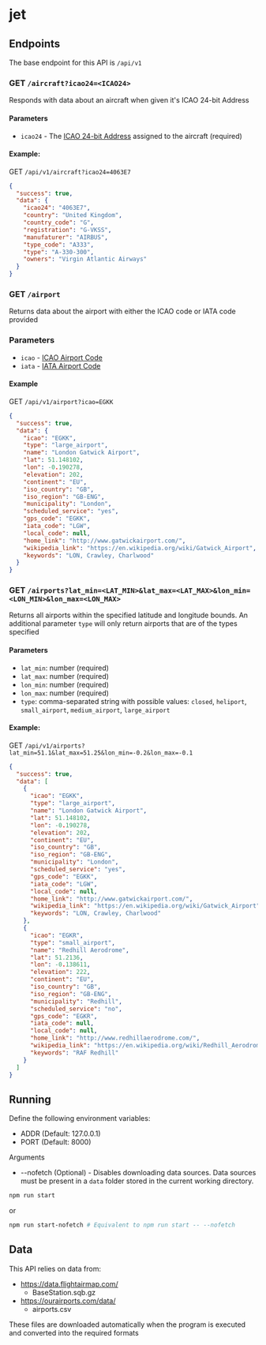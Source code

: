 # jet

## Endpoints

The base endpoint for this API is `/api/v1`

### GET `/aircraft?icao24=<ICAO24>`

Responds with data about an aircraft when given it's ICAO 24-bit Address

#### Parameters
- `icao24` - The [ICAO 24-bit Address](https://en.wikipedia.org/wiki/Aviation_transponder_interrogation_modes#ICAO_24-bit_address) assigned to the aircraft (required)

#### Example:
GET `/api/v1/aircraft?icao24=4063E7`
```json
{
  "success": true,
  "data": {
    "icao24": "4063E7",
    "country": "United Kingdom",
    "country_code": "G",
    "registration": "G-VKSS",
    "manufaturer": "AIRBUS",
    "type_code": "A333",
    "type": "A-330-300",
    "owners": "Virgin Atlantic Airways"
  }
}
```

### GET `/airport`

Returns data about the airport with either the ICAO code or IATA code provided

### Parameters
- `icao` - [ICAO Airport Code](https://en.wikipedia.org/wiki/ICAO_airport_code)
- `iata` - [IATA Airport Code](https://en.wikipedia.org/wiki/IATA_airport_code)

#### Example
GET `/api/v1/airport?icao=EGKK`

```json
{
  "success": true,
  "data": {
    "icao": "EGKK",
    "type": "large_airport",
    "name": "London Gatwick Airport",
    "lat": 51.148102,
    "lon": -0.190278,
    "elevation": 202,
    "continent": "EU",
    "iso_country": "GB",
    "iso_region": "GB-ENG",
    "municipality": "London",
    "scheduled_service": "yes",
    "gps_code": "EGKK",
    "iata_code": "LGW",
    "local_code": null,
    "home_link": "http://www.gatwickairport.com/",
    "wikipedia_link": "https://en.wikipedia.org/wiki/Gatwick_Airport",
    "keywords": "LON, Crawley, Charlwood"
  }
}
```

### GET `/airports?lat_min=<LAT_MIN>&lat_max=<LAT_MAX>&lon_min=<LON_MIN>&lon_max=<LON_MAX>`

Returns all airports within the specified latitude and longitude bounds. An additional parameter `type` will only return airports that are of the types specified

#### Parameters
- `lat_min`: number (required)
- `lat_max`: number (required)
- `lon_min`: number (required)
- `lon_max`: number (required)
- `type`: comma-separated string with possible values: `closed`, `heliport`, `small_airport`, `medium_airport`, `large_airport`

#### Example:
GET `/api/v1/airports?lat_min=51.1&lat_max=51.25&lon_min=-0.2&lon_max=-0.1`

```json
{
  "success": true,
  "data": [
    {
      "icao": "EGKK",
      "type": "large_airport",
      "name": "London Gatwick Airport",
      "lat": 51.148102,
      "lon": -0.190278,
      "elevation": 202,
      "continent": "EU",
      "iso_country": "GB",
      "iso_region": "GB-ENG",
      "municipality": "London",
      "scheduled_service": "yes",
      "gps_code": "EGKK",
      "iata_code": "LGW",
      "local_code": null,
      "home_link": "http://www.gatwickairport.com/",
      "wikipedia_link": "https://en.wikipedia.org/wiki/Gatwick_Airport",
      "keywords": "LON, Crawley, Charlwood"
    },
    {
      "icao": "EGKR",
      "type": "small_airport",
      "name": "Redhill Aerodrome",
      "lat": 51.2136,
      "lon": -0.138611,
      "elevation": 222,
      "continent": "EU",
      "iso_country": "GB",
      "iso_region": "GB-ENG",
      "municipality": "Redhill",
      "scheduled_service": "no",
      "gps_code": "EGKR",
      "iata_code": null,
      "local_code": null,
      "home_link": "http://www.redhillaerodrome.com/",
      "wikipedia_link": "https://en.wikipedia.org/wiki/Redhill_Aerodrome",
      "keywords": "RAF Redhill"
    }
  ]
}
```

## Running

Define the following environment variables:
- ADDR (Default: 127.0.0.1)
- PORT (Default: 8000)

Arguments
- --nofetch (Optional) - Disables downloading data sources. Data sources must be present in a `data` folder stored in the current working directory.

```sh
npm run start
```
or
```sh
npm run start-nofetch # Equivalent to npm run start -- --nofetch
```

## Data

This API relies on data from:

- https://data.flightairmap.com/
  - BaseStation.sqb.gz
- https://ourairports.com/data/
  - airports.csv

These files are downloaded automatically when the program is executed and converted into the required formats
